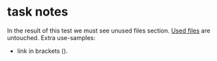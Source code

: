 # task notes
In the result of this test we must see unused files section.
[Used files](./test_output.files/used.txt) are untouched.
Extra use-samples: 
- link in brackets ([](./test_output.files/used2.txt)).
